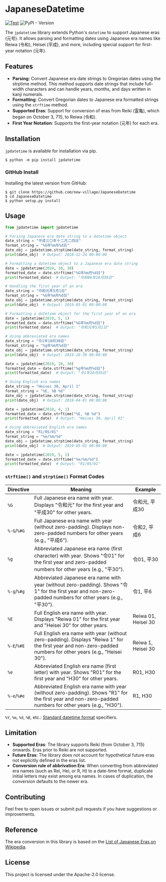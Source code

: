 # JapaneseDatetime
[![Test](https://github.com/new-village/cnparser/actions/workflows/test.yaml/badge.svg)](https://github.com/new-village/cnparser/actions/workflows/test.yaml)
![PyPI - Version](https://img.shields.io/pypi/v/jpdatetime)

The `jpdatetime` library extends Python's `datetime` to support Japanese eras (元号). It allows parsing and formatting dates using Japanese era names like Reiwa (令和), Heisei (平成), and more, including special support for first-year notation (元年).

## Features
- **Parsing**: Convert Japanese era date strings to Gregorian dates using the strptime method. This method supports date strings that include full-width characters and can handle years, months, and days written in kanji numerals.
- **Formatting**: Convert Gregorian dates to Japanese era formatted strings using the `strftime` method.
- **Supported Eras**: Support for conversion of eras from Reiki (霊亀), which began on October 3, 715, to Reiwa (令和).
- **First Year Notation**: Supports the first-year notation (元年) for each era.

## Installation
`jpdatetime` is available for installation via pip.
```shell
$ python -m pip install jpdatetime
```
  
### GitHub Install
Installing the latest version from GitHub:  
```shell
$ git clone https://github.com/new-village/JapaneseDatetime
$ cd JapaneseDatetime
$ python setup.py install
```
    
## Usage
```python
from jpdatetime import jpdatetime

# Parsing Japanese era date string to a datetime object
date_string = "平成三〇年十二月二四日"
format_string = "%G年%m月%d日"
date_obj = jpdatetime.strptime(date_string, format_string)
print(date_obj)  # Output: 2018-12-24 00:00:00

# Formatting a datetime object to a Japanese era date string
date = jpdatetime(2024, 10, 30)
formatted_date = date.strftime("%G年%m月%d日")
print(formatted_date)  # Output: "令和06年10月30日"

# Handling the first year of an era
date_string = "令和元年5月1日"
format_string = "%G年%m月%d日"
date_obj = jpdatetime.strptime(date_string, format_string)
print(date_obj)  # Output: 2019-05-01 00:00:00

# Formatting a datetime object for the first year of an era
date = jpdatetime(2019, 5, 1)
formatted_date = date.strftime("%G年%m月%d日")
print(formatted_date)  # Output: "令和元年5月1日"

# Using abbreviated era names
date_string = "令1年10月30日"
format_string = "%g年%m月%d日"
date_obj = jpdatetime.strptime(date_string, format_string)
print(date_obj)  # Output: 2019-10-30 00:00:00

date = jpdatetime(2019, 10, 30)
formatted_date = date.strftime("%g年%m月%d日")
print(formatted_date)  # Output: "令1年10月30日"

# Using English era names
date_string = "Heisei 30, April 1"
format_string = "%E, %B %d"
date_obj = jpdatetime.strptime(date_string, format_string)
print(date_obj)  # Output: 2018-04-01 00:00:00

date = jpdatetime(2018, 4, 1)
formatted_date = date.strftime("%E, %B %d")
print(formatted_date)  # Output: "Heisei 30, April 01"

# Using abbreviated English era names
date_string = "R1/05/01"
format_string = "%e/%m/%d"
date_obj = jpdatetime.strptime(date_string, format_string)
print(date_obj)  # Output: 2019-05-01 00:00:00

date = jpdatetime(2019, 5, 1)
formatted_date = date.strftime("%e/%m/%d")
print(formatted_date)  # Output: "R1/05/01"
```

### `strftime()` and `strptime()` Format Codes 

| Directive | Meaning | Example |
|-------------|-------------|-----------------|
| `%G` | Full Japanese era name with year. Displays "令和元" for the first year and "平成30" for other years. | 令和元, 平成30 |
| `%-G`/`%#G` | Full Japanese era name with year (without zero-padding). Displays non-zero-padded numbers for other years (e.g., "平成6"). | 令和2, 平成6 |
| `%g` | Abbreviated Japanese era name (first character) with year. Shows "令01" for the first year and zero-padded numbers for other years (e.g., "平30"). | 令01, 平30 |
| `%-g`/`%#g` | Abbreviated Japanese era name with year (without zero-padding). Shows "令1" for the first year and non-zero-padded numbers for other years (e.g., "平30"). | 令1, 平6 |
| `%E` | Full English era name with year. Displays "Reiwa 01" for the first year and "Heisei 30" for other years. | Reiwa 01, Heisei 30 |
| `%-E`/`%#E` | Full English era name with year (without zero-padding). Displays "Reiwa 1" for the first year and non-zero-padded numbers for other years (e.g., "Heisei 30"). | Reiwa 1, Heisei 30 |
| `%e` | Abbreviated English era name (first letter) with year. Shows "R01" for the first year and "H30" for other years. | R01, H30 |
| `%-e`/`%#e` | Abbreviated English era name with year (without zero-padding). Shows "R1" for the first year and non-zero-padded numbers for other years (e.g., "H30"). | R1, H30 |

`%Y`, `%m`, `%d`, `%B`, etc.: [Standard datetime format](https://docs.python.org/3/library/datetime.html#format-codes) specifiers.

## Limitation
- **Supported Eras**: The library supports Reiki (from October 3, 715) onwards. Eras prior to Reiki are not supported.
- **Future Eras**: The library does not account for hypothetical future eras not explicitly defined in the eras list.
- **Conversion rule of abbrivation Era**: When converting from abbreviated era names (such as Rei, Hei, or R, H) to a date-time format, duplicate initial letters may exist among era names. In cases of duplication, the conversion defaults to the newer era.

## Contributing

Feel free to open issues or submit pull requests if you have suggestions or improvements.

## Reference

The era conversion in this library is based on the [List of Japanese Eras on Wikipedia](https://ja.wikipedia.org/wiki/%E5%85%83%E5%8F%B7%E4%B8%80%E8%A6%A7_(%E6%97%A5%E6%9C%AC)).

## License

This project is licensed under the Apache-2.0 license.
